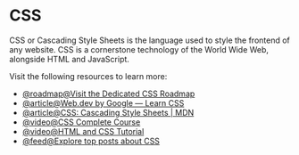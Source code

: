 # CSS

CSS or Cascading Style Sheets is the language used to style the frontend of any website. CSS is a cornerstone technology of the World Wide Web, alongside HTML and JavaScript.

Visit the following resources to learn more:

- [@roadmap@Visit the Dedicated CSS Roadmap](https://roadmap.sh/css)
- [@article@Web.dev by Google — Learn CSS](https://web.dev/learn/css/)
- [@article@CSS: Cascading Style Sheets | MDN](https://developer.mozilla.org/en-US/docs/Web/CSS)
- [@video@CSS Complete Course](https://youtu.be/n4R2E7O-Ngo)
- [@video@HTML and CSS Tutorial](https://www.youtube.com/watch?v=D-h8L5hgW-w)
- [@feed@Explore top posts about CSS](https://app.daily.dev/tags/css?ref=roadmapsh)